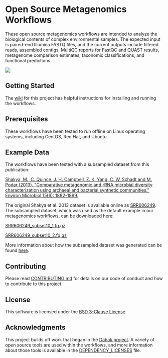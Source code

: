 
# Open Source Metagenomics Workflows

These open source metagenomics workflows are intended to analyze the biological contents of complex environmental samples. The expected input is paired-end Illumina FASTQ files, and the current outputs include filtered reads, assembled contigs, MultiQC reports for FastQC and QUAST results, metagenome comparison estimates, taxonomic classifications, and functional predictions. 

![](https://github.com/signaturescience/metagenomics/blob/master/documentation/figures/Overview_Flowchart.png)

## Getting Started

The [wiki](https://github.com/signaturescience/metagenomics/wiki) for this project has helpful instructions for installing and running the workflows.

## Prerequisites

These workflows have been tested to run offline on Linux operating systems, including CentOS, Red Hat, and Ubuntu.

## Example Data 

The workflows have been tested with a subsampled dataset from this publication:

[Shakya, M., C. Quince, J. H. Campbell, Z. K. Yang, C. W. Schadt and M. Podar (2013). "Comparative metagenomic and rRNA microbial diversity characterization using archaeal and bacterial synthetic communities." Environ Microbiol 15(6): 1882-1899.](https://www.ncbi.nlm.nih.gov/pmc/articles/PMC3665634/)
 
The original Shakya et al. 2013 dataset is available online as [SRR606249](https://www.ebi.ac.uk/ena/data/view/SRR606249). The subsampled dataset, which was used as the default example in our metagenomics workflows, can be downloaded here:

[SRR606249_subset10_1.fq.gz](https://osf.io/xwk7m/)

[SRR606249_subset10_2.fq.gz](https://osf.io/6dmh5/)

More information about how the subsampled dataset was generated can be found [here](https://github.com/signaturescience/metagenomics/tree/master/workflows/dataset_construction).

## Contributing

Please read [CONTRIBUTING.md](https://github.com/signaturescience/metagenomics/blob/master/CONTRIBUTING.md) for details on our code of conduct and how to contribute to this project.

## License

This software is licensed under the [BSD 3-Clause License](https://github.com/signaturescience/metagenomics/blob/master/LICENSE).

## Acknowledgments

This project builds off work that began in the [Dahak project](https://github.com/dahak-metagenomics/dahak). A variety of open source tools are used within the workflows, and more information about those tools is available in the [DEPENDENCY_LICENSES](https://github.com/signaturescience/metagenomics/blob/master/DEPENDENCY_LICENSES) file. 
